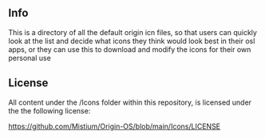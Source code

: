 ## Info

This is a directory of all the default origin icn files, so that users can quickly look at the list and decide what icons they think would look best in their osl apps, or they can use this to download and modify the icons for their own personal use

## License

All content under the /Icons folder within this repository, is licensed under the the following license:

https://github.com/Mistium/Origin-OS/blob/main/Icons/LICENSE
